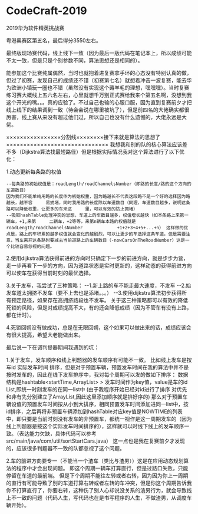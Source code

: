 # CodeCraft-2019
2019华为软件精英挑战赛 

粤港奥赛区第五名，最后得分3550左右。

最终版现场赛代码，线上线下一致（因为最后一版代码在笔记本上，所以成绩可能不太一致，但是只是个别参数不同，算法思想还是相同的）。

能参加这个比赛纯属偶然，当时也就抱着进复赛拿手环的心态没有特别认真的做，但过了初赛，发现自己的成绩还不错（初赛第七名）就想着冲击一波复赛，能去华为欧洲小镇玩一圈也不错（虽然没有实现这个薅羊毛的理想，嘿嘿嘿）。当时复赛练习赛大概线上五六名左右，心里就想千万别正式赛给我来个第五名啊，没想到我这个开光的嘴。。。真的应验了。不过自己也输的心服口服，因为直到复赛前夕才把线上线下的结果调到一致（待会会说在哪里被坑了），但是前四名的大佬确实都很厉害，线上赛从来没有超过他们过，所以自己也没有什么遗憾的，大佬永远是大佬。

××××××××××××××××分割线××××××××接下来就是算法的思想了××××××××××××××××××××××××××××××
我想我和别的队的核心算法应该差不多（Dijkstra算法找最短路径）但是根据实际情况我对这个算法进行了以下优化：

1.动态更新每条路的权值

    --每条路的初始权值是：roadLength/roadChannelsNumber（即路的长度/路的这个方向的车道数目）
    因为我们不能单纯用路的长度作为初始权重，因为路越长不代表这段路不是一个好的选择因为路越长，越不容     易拥堵，同时我用路的长度除以车道数目（同理，车道数目越多，说明这条路可以降低权重，让更多的车来这     里，可以有效的防止拥堵）
    --吸取hashTable处理冲突的思想，车道上的车数目越多，权值增长越快（如本条路上来第一辆车，+1,来第     二辆车，+2等等，来第n辆车本路的权值就是 roadLength/roadChannelsNumber             +1+2+3+4+5+...+n） 这样做的优点是，路上的车积累的越多权值就会变化的越剧烈，可以让更少的车选择这条车道。但是需要注意，当车离开这条路时要减去当前道路上的车辆数目（-nowCarsOnTheRoadNumber）这是一个比较容易忽视的问题。
    
2.使用dijkstra算法获得前进的方向时只确定下一步的前进方向，就是步步为营，走一步再看下一步的方向，因为道路状态是实时更新的，这样动态的获得前进方向可以使车在获得当前时刻的最优选择。

3.关于发车，我尝试了三种策略：
   --1.新上路的车不能走最大速度，不发车
   --2.始发车道太拥挤不发车（要不上去也是添堵。。。）
   --3.使用dijkstra算法初步获得所有预定路径，如果存在高拥挤路段也不发车。
 关于这三种策略都可以有效的降低死锁的风险，但是对成绩提高不大，有的还会降低成绩（因为不管车有没有上路，都在计时）。
 
 4.死锁回朔没有做成功，总是在无限回朔，这个如果可以做出来的话，成绩应该会有很大提高，希望大老能做出来。
 
 最后说一下在调判提器期间我遇到的坑：
 
 1.关于发车，发车顺序和线上判题器的发车顺序有可能不一致。
   比如线上发车是按 车id 实际发车时间 排序，但是对于预置车辆，预置发车时间在我的算法中并不是按时发车的，因此在线下发车排序中，我对每个周期可以发的做如下排序：
     数据结构是hashtable<startTime,ArrayList<carID>> >
     发车时间作为key值，value是车的id List,即统一时刻发车的在同一list中
     (由于我程序开始已经对id进行了排序 对优先和非有先分别建立了ArrayList,因此这里添加顺序就是排好序的)
     那么对于预置车辆设值的预置发车时间按从小到大排序，相同预置发车时间添加进同一list中，按id排序，之后再将非预置车辆添加到hashTable对应key值是NOWTIME的列表中，即只要是当前时刻没有发车的非预置车，都统一视作是这一周期发车的（因为线上判题器是按这个实际发车时间排序的），这样就可以时线下线上的发车顺序一致。（表达能力欠缺，具体代码可以参考src/main/java/com/util/sortStartCars.java）
     这一点也是我在复赛前夕才发现的，应该很多判题器不一致的队都忽视了这个问题。
    
2.车的前进方向要专一（不能当一个渣车（类比与渣男））这是在应用动态规划算法的程序中才会出现问题。
    即这个周期一辆车打算直行，但是过路口失败，只能停留在车道的最前端。
    但是下个周期不能往左转或者右转，因为因为你上一周期的直行有可能导致了别的车道打算右转或者左转的车冲突，但是你这个周期告诉我你不打算直行了，你要右转，这种伤了别人心却说没关系的渣男行为，就会导致线上不一致的问题（代码人生，写代码也在是书写程序的人生，不做渣男，从调度车辆开始）。
    
